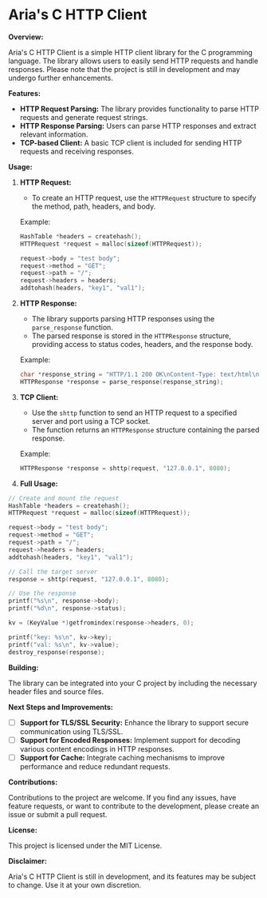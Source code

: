 # Aria's C HTTP Client

**Overview:**

Aria's C HTTP Client is a simple HTTP client library for the C programming language. The library allows users to easily send HTTP requests and handle responses. Please note that the project is still in development and may undergo further enhancements.

**Features:**

- **HTTP Request Parsing:** The library provides functionality to parse HTTP requests and generate request strings.
- **HTTP Response Parsing:** Users can parse HTTP responses and extract relevant information.
- **TCP-based Client:** A basic TCP client is included for sending HTTP requests and receiving responses.

**Usage:**

1. **HTTP Request:**
    - To create an HTTP request, use the `HTTPRequest` structure to specify the method, path, headers, and body.

    Example:
    ```c
    HashTable *headers = createhash();
    HTTPRequest *request = malloc(sizeof(HTTPRequest));

    request->body = "test body";
    request->method = "GET";
    request->path = "/";
    request->headers = headers;
    addtohash(headers, "key1", "val1");

    ```

2. **HTTP Response:**
    - The library supports parsing HTTP responses using the `parse_response` function.
    - The parsed response is stored in the `HTTPResponse` structure, providing access to status codes, headers, and the response body.

    Example:
    ```c
    char *response_string = "HTTP/1.1 200 OK\nContent-Type: text/html\n\n<html><body>Hello, World!</body></html>";
    HTTPResponse *response = parse_response(response_string);
    ```

3. **TCP Client:**
    - Use the `shttp` function to send an HTTP request to a specified server and port using a TCP socket.
    - The function returns an `HTTPResponse` structure containing the parsed response.

    Example:
    ```c
    HTTPResponse *response = shttp(request, "127.0.0.1", 8080);
    ```

4. **Full Usage:**

```c
// Create and mount the request
HashTable *headers = createhash();
HTTPRequest *request = malloc(sizeof(HTTPRequest));

request->body = "test body";
request->method = "GET";
request->path = "/";
request->headers = headers;
addtohash(headers, "key1", "val1");

// Call the target server
response = shttp(request, "127.0.0.1", 8080);

// Use the response
printf("%s\n", response->body);
printf("%d\n", response->status);

kv = (KeyValue *)getfromindex(response->headers, 0);

printf("key: %s\n", kv->key);
printf("val: %s\n", kv->value);
destroy_response(response);
```

**Building:**

The library can be integrated into your C project by including the necessary header files and source files.

**Next Steps and Improvements:**

- [ ] **Support for TLS/SSL Security:** Enhance the library to support secure communication using TLS/SSL.
- [ ] **Support for Encoded Responses:** Implement support for decoding various content encodings in HTTP responses.
- [ ] **Support for Cache:** Integrate caching mechanisms to improve performance and reduce redundant requests.

**Contributions:**

Contributions to the project are welcome. If you find any issues, have feature requests, or want to contribute to the development, please create an issue or submit a pull request.

**License:**

This project is licensed under the MIT License.

**Disclaimer:**

Aria's C HTTP Client is still in development, and its features may be subject to change. Use it at your own discretion.
